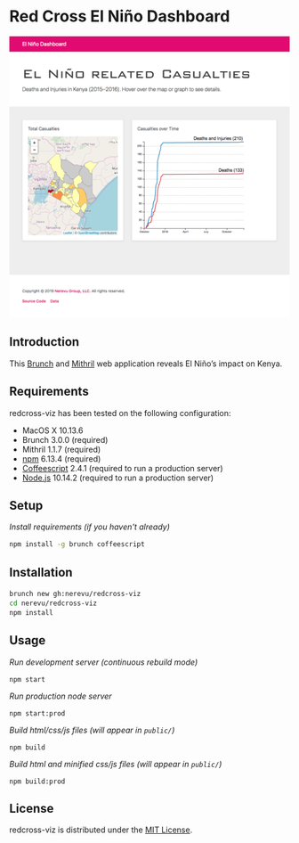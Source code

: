 # Red Cross El Niño Dashboard

![dashboard-screenshot](app/assets/images/screenshot-1024,1024.png)

## Introduction

This [Brunch](//brunch.io) and [Mithril](//mithril.js.org) web application reveals El Niño’s impact on Kenya.

## Requirements

redcross-viz has been tested on the following configuration:

- MacOS X 10.13.6
- Brunch 3.0.0 (required)
- Mithril 1.1.7 (required)
- [npm](//www.npmjs.com/) 6.13.4 (required)
- [Coffeescript](//coffeescript.org/) 2.4.1 (required to run a production server)
- [Node.js](//nodejs.org) 10.14.2 (required to run a production server)


## Setup

*Install requirements (if you haven't already)*

```bash
npm install -g brunch coffeescript
```

## Installation

```bash
brunch new gh:nerevu/redcross-viz
cd nerevu/redcross-viz
npm install
```

## Usage

*Run development server (continuous rebuild mode)*

    npm start

*Run production node server*

    npm start:prod

*Build html/css/js files (will appear in `public/`)*

    npm build

*Build html and minified css/js files (will appear in `public/`)*

    npm build:prod

## License

redcross-viz is distributed under the [MIT License](//opensource.org/licenses/MIT).
